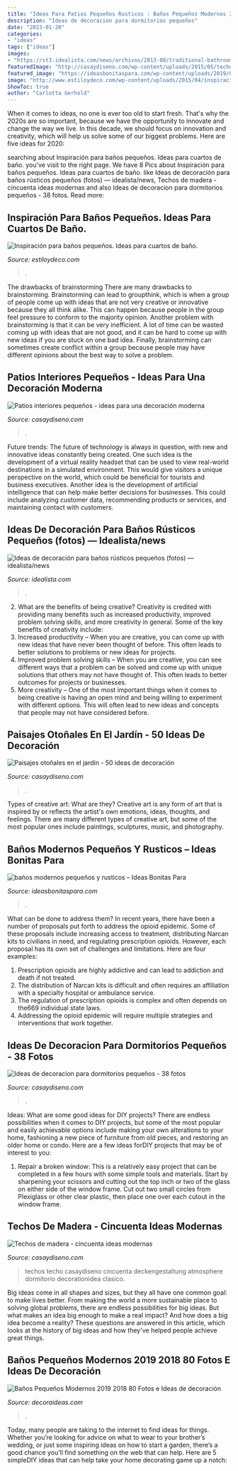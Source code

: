 ```yaml
---
title: "Ideas Para Patios Pequeños Rusticos : Baños Pequeños Modernos 2019 2018 80 Fotos E Ideas De Decoración"
description: "Ideas de decoracion para dormitorios pequeños"
date: "2023-01-20"
categories:
- "ideas"
tags: ["ideas"]
images:
- "https://st3.idealista.com/news/archivos/2013-08/traditional-bathroom_0.jpg?sv=6t_HL9eV"
featuredImage: "http://casaydiseno.com/wp-content/uploads/2015/05/techos-de-madera-clasico.jpg"
featured_image: "https://ideasbonitaspara.com/wp-content/uploads/2019/09/banos-modernos-pequenos-y-rusticos-2.jpg"
image: "http://www.estiloydeco.com/wp-content/uploads/2015/04/inspiracion-para-banos-pequenos-10.jpg"
ShowToc: true
author: "Carlotta Gerhold"
---
```



When it comes to ideas, no one is ever too old to start fresh. That's why the 2020s are so important, because we have the opportunity to innovate and change the way we live. In this decade, we should focus on innovation and creativity, which will help us solve some of our biggest problems. Here are five ideas for 2020:

	

		
searching about Inspiración para baños pequeños. Ideas para cuartos de baño. you've visit to the right page. We have 8 Pics about Inspiración para baños pequeños. Ideas para cuartos de baño. like Ideas de decoración para baños rústicos pequeños (fotos) — idealista/news, Techos de madera - cincuenta ideas modernas and also Ideas de decoracion para dormitorios pequeños - 38 fotos. Read more:
		
    
## Inspiración Para Baños Pequeños. Ideas Para Cuartos De Baño.

<img loading=lazy src="http://www.estiloydeco.com/wp-content/uploads/2015/04/inspiracion-para-banos-pequenos-10.jpg" onerror="this.onerror=null;this.src='https://tse3.mm.bing.net/th?id=OIP.CAmyAo3Mxh66HeNvgoG8OgHaLH&amp;pid=15.1';" alt="Inspiración para baños pequeños. Ideas para cuartos de baño.">

_Source: estiloydeco.com_

>. 

	

The drawbacks of brainstorming
There are many drawbacks to brainstorming. Brainstorming can lead to groupthink, which is when a group of people come up with ideas that are not very creative or innovative because they all think alike. This can happen because people in the group feel pressure to conform to the majority opinion. Another problem with brainstorming is that it can be very inefficient. A lot of time can be wasted coming up with ideas that are not good, and it can be hard to come up with new ideas if you are stuck on one bad idea. Finally, brainstorming can sometimes create conflict within a group because people may have different opinions about the best way to solve a problem.

    
## Patios Interiores Pequeños - Ideas Para Una Decoración Moderna

<img loading=lazy src="https://casaydiseno.com/wp-content/uploads/2016/01/ideas-modernas-baño-patio.jpg" onerror="this.onerror=null;this.src='https://tse3.mm.bing.net/th?id=OIP.uKILId3ewLIIC6aFSY4RegHaE6&amp;pid=15.1';" alt="Patios interiores pequeños - ideas para una decoración moderna">

_Source: casaydiseno.com_

>. 

	

Future trends:
The future of technology is always in question, with new and innovative ideas constantly being created. One such idea is the development of a virtual reality headset that can be used to view real-world destinations in a simulated environment. This would give visitors a unique perspective on the world, which could be beneficial for tourists and business executives. Another idea is the development of artificial intelligence that can help make better decisions for businesses. This could include analyzing customer data, recommending products or services, and maintaining contact with customers.

    
## Ideas De Decoración Para Baños Rústicos Pequeños (fotos) — Idealista/news

<img loading=lazy src="https://st3.idealista.com/news/archivos/2013-08/traditional-bathroom_0.jpg?sv=6t_HL9eV" onerror="this.onerror=null;this.src='https://tse4.mm.bing.net/th?id=OIP.yYQcyXQ-FzOWFzsZevnjRgHaLH&amp;pid=15.1';" alt="Ideas de decoración para baños rústicos pequeños (fotos) — idealista/news">

_Source: idealista.com_

>. 

	

2. What are the benefits of being creative?
Creativity is credited with providing many benefits such as increased productivity, improved problem solving skills, and more creativity in general. Some of the key benefits of creativity include: 
1. Increased productivity – When you are creative, you can come up with new ideas that have never been thought of before. This often leads to better solutions to problems or new ideas for projects. 
2. Improved problem solving skills – When you are creative, you can see different ways that a problem can be solved and come up with unique solutions that others may not have thought of. This often leads to better outcomes for projects or businesses. 
3. More creativity – One of the most important things when it comes to being creative is having an open mind and being willing to experiment with different options. This will often lead to new ideas and concepts that people may not have considered before.

    
## Paisajes Otoñales En El Jardín - 50 Ideas De Decoración

<img loading=lazy src="https://casaydiseno.com/wp-content/uploads/2015/09/fiesta-halloween-deco-jardin.jpg" onerror="this.onerror=null;this.src='https://tse2.mm.bing.net/th?id=OIP.r-gy7o-TXe034R9zXEy2KAHaLG&amp;pid=15.1';" alt="Paisajes otoñales en el jardín - 50 ideas de decoración">

_Source: casaydiseno.com_

>. 

	

Types of creative art: What are they?
Creative art is any form of art that is inspired by or reflects the artist's own emotions, ideas, thoughts, and feelings. There are many different types of creative art, but some of the most popular ones include paintings, sculptures, music, and photography.

    
## Baños Modernos Pequeños Y Rusticos – Ideas Bonitas Para

<img loading=lazy src="https://ideasbonitaspara.com/wp-content/uploads/2019/09/banos-modernos-pequenos-y-rusticos-2.jpg" onerror="this.onerror=null;this.src='https://tse1.mm.bing.net/th?id=OIP.66h73nX4Jm_z3GL1MW_uvgHaJ4&amp;pid=15.1';" alt="baños modernos pequeños y rusticos – Ideas Bonitas Para">

_Source: ideasbonitaspara.com_

>. 

	

What can be done to address them?
In recent years, there have been a number of proposals put forth to address the opioid epidemic. Some of these proposals include increasing access to treatment, distributing Narcan kits to civilians in need, and regulating prescription opioids. However, each proposal has its own set of challenges and limitations. Here are four examples:
1) Prescription opioids are highly addictive and can lead to addiction and death if not treated. 
2) The distribution of Narcan kits is difficult and often requires an affiliation with a specialty hospital or ambulance service. 
3) The regulation of prescription opioids is complex and often depends on the669 individual state laws. 
4) Addressing the opioid epidemic will require multiple strategies and interventions that work together.

    
## Ideas De Decoracion Para Dormitorios Pequeños - 38 Fotos

<img loading=lazy src="https://casaydiseno.com/wp-content/uploads/2015/12/ideas-de-decoracion-para-dormitorios-pequeños-verde.jpg" onerror="this.onerror=null;this.src='https://tse2.mm.bing.net/th?id=OIP.m5bbptsNDKwfQy7U3VM4VAHaJ3&amp;pid=15.1';" alt="Ideas de decoracion para dormitorios pequeños - 38 fotos">

_Source: casaydiseno.com_

>. 

	

Ideas: What are some good ideas for DIY projects?
There are endless possibilities when it comes to DIY projects, but some of the most popular and easily achievable options include making your own alterations to your home, fashioning a new piece of furniture from old pieces, and restoring an older home or condo. Here are a few ideas forDIY projects that may be of interest to you: 
1. Repair a broken window: This is a relatively easy project that can be completed in a few hours with some simple tools and materials. Start by sharpening your scissors and cutting out the top inch or two of the glass on either side of the window frame. Cut out two small circles from Plexiglass or other clear plastic, then place one over each cutout in the window frame.

    
## Techos De Madera - Cincuenta Ideas Modernas

<img loading=lazy src="http://casaydiseno.com/wp-content/uploads/2015/05/techos-de-madera-clasico.jpg" onerror="this.onerror=null;this.src='https://tse4.mm.bing.net/th?id=OIP.6lUCUu8rDWYHtGjEBN1AcgHaF1&amp;pid=15.1';" alt="Techos de madera - cincuenta ideas modernas">

_Source: casaydiseno.com_

>techos techo casaydiseno cincuenta deckengestaltung atmosphere dormitorio decorationidea clasico. 

	

Big ideas come in all shapes and sizes, but they all have one common goal: to make lives better. From making the world a more sustainable place to solving global problems, there are endless possibilities for big ideas. But what makes an idea big enough to make a real impact? And how does a big idea become a reality? These questions are answered in this article, which looks at the history of big ideas and how they've helped people achieve great things.

    
## Baños Pequeños Modernos 2019 2018 80 Fotos E Ideas De Decoración

<img loading=lazy src="https://decoraideas.com/wp-content/uploads/2016/08/005-2.jpg" onerror="this.onerror=null;this.src='https://tse4.mm.bing.net/th?id=OIP.ceszV2m3_uj15wGveykmKQHaJ4&amp;pid=15.1';" alt="Baños Pequeños Modernos 2019 2018 80 Fotos e Ideas de decoración">

_Source: decoraideas.com_

>. 

	

Today, many people are taking to the internet to find ideas for things. Whether you’re looking for advice on what to wear to your brother’s wedding, or just some inspiring ideas on how to start a garden, there’s a good chance you’ll find something on the web that can help. Here are 5 simpleDIY ideas that can help take your home decorating game up a notch: 

